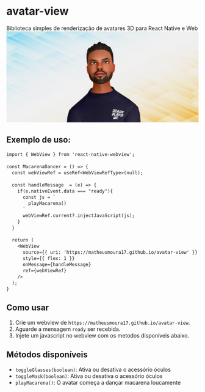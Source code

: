 # avatar-view
Biblioteca simples de renderização de avatares 3D para React Native e Web
![Alt text](images/image.png)

## Exemplo de uso:

```tsx
import { WebView } from 'react-native-webview';

const MacarenaDancer = () => {
  const webViewRef = useRef<WebViewRefType>(null);

  const handleMessage  = (e) => {
    if(e.nativeEvent.data === "ready"){
      const js = `
        playMacarena()
      `
      webViewRef.current?.injectJavaScript(js);
    }
  }

  return (
    <WebView 
      source={{ uri: 'https://matheusmoura17.github.io/avatar-view' }} 
      style={{ flex: 1 }}
      onMessage={handleMessage}
      ref={webViewRef}
    />
  );
}
```

## Como usar

1. Crie um webview de `https://matheusmoura17.github.io/avatar-view`.
2. Aguarde a mensagem `ready` ser recebida.
3. Injete um javascript no webview com os metodos disponíveis abaixo.

## Métodos disponíveis

- `toggleGlasses(boolean)`: Ativa ou desativa o acessório óculos
- `toggleMask(boolean)`: Ativa ou desativa o acessório óculos
- `playMacarena()`: O avatar começa a dançar macarena loucamente